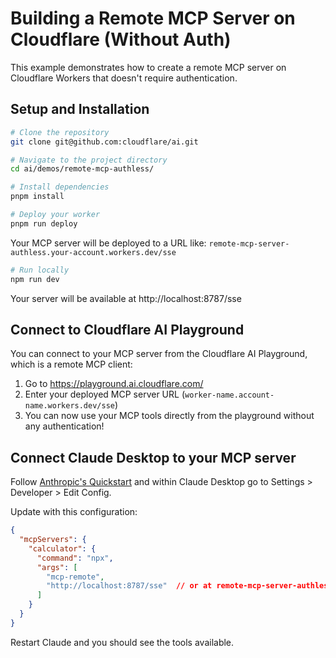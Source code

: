 # Building a Remote MCP Server on Cloudflare (Without Auth)

This example demonstrates how to create a remote MCP server on Cloudflare Workers that doesn't require authentication. 

## Setup and Installation

```bash
# Clone the repository
git clone git@github.com:cloudflare/ai.git

# Navigate to the project directory
cd ai/demos/remote-mcp-authless/

# Install dependencies
pnpm install

# Deploy your worker
pnpm run deploy
```

Your MCP server will be deployed to a URL like: `remote-mcp-server-authless.your-account.workers.dev/sse`

```bash
# Run locally 
npm run dev
```

Your server will be available at http://localhost:8787/sse

## Connect to Cloudflare AI Playground

You can connect to your MCP server from the Cloudflare AI Playground, which is a remote MCP client:

1. Go to https://playground.ai.cloudflare.com/
2. Enter your deployed MCP server URL (`worker-name.account-name.workers.dev/sse`)
3. You can now use your MCP tools directly from the playground without any authentication!

## Connect Claude Desktop to your MCP server

Follow [Anthropic's Quickstart](https://modelcontextprotocol.io/quickstart/user) and within Claude Desktop go to Settings > Developer > Edit Config.

Update with this configuration:

```json
{
  "mcpServers": {
    "calculator": {
      "command": "npx",
      "args": [
        "mcp-remote",
        "http://localhost:8787/sse"  // or at remote-mcp-server-authless.your-account.workers.dev/sse
      ]
    }
  }
}
```

Restart Claude and you should see the tools available.
